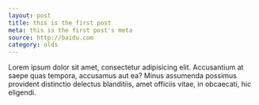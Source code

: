 ```yaml
---
layout: post
title: this is the first post
meta: this is the first post's meta
source: http://baidu.com
category: olds
---
```


Lorem ipsum dolor sit amet, consectetur adipisicing elit. Accusantium at saepe quas tempora, accusamus aut ea? Minus assumenda possimus provident distinctio delectus blanditiis, amet officiis vitae, in obcaecati, hic eligendi.